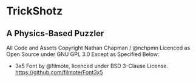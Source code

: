 # TrickShotz
## A Physics-Based Puzzler

All Code and Assets Copyright Nathan Chapman / @nchpmn
Licenced as Open Source under GNU GPL 3.0
Except as Specified Below:

- 3x5 Font by @filmote, licenced under BSD 3-Clause License. https://github.com/filmote/Font3x5